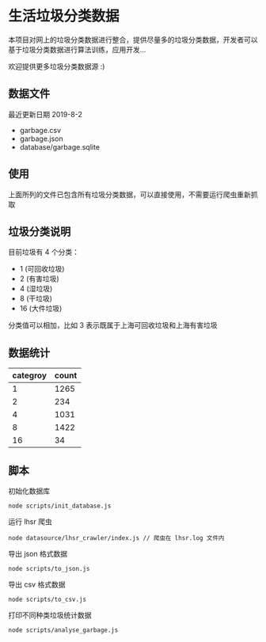 # 生活垃圾分类数据

本项目对网上的垃圾分类数据进行整合，提供尽量多的垃圾分类数据，开发者可以基于垃圾分类数据进行算法训练，应用开发...

欢迎提供更多垃圾分类数据源 :)

## 数据文件

最近更新日期 2019-8-2

- garbage.csv
- garbage.json
- database/garbage.sqlite

## 使用

上面所列的文件已包含所有垃圾分类数据，可以直接使用，不需要运行爬虫重新抓取

## 垃圾分类说明

目前垃圾有 4 个分类：

- 1 (可回收垃圾)
- 2 (有害垃圾)
- 4 (湿垃圾)
- 8 (干垃圾)
- 16 (大件垃圾)

分类值可以相加，比如 3 表示既属于上海可回收垃圾和上海有害垃圾

## 数据统计

categroy | count
------------- | -------------
1 | 1265
2 | 234
4 | 1031
8 | 1422
16 | 34

## 脚本

初始化数据库

```
node scripts/init_database.js
```

运行 lhsr 爬虫

```
node datasource/lhsr_crawler/index.js // 爬虫在 lhsr.log 文件内
```

导出 json 格式数据

```
node scripts/to_json.js
```

导出 csv 格式数据

```
node scripts/to_csv.js
```

打印不同种类垃圾统计数据

```
node scripts/analyse_garbage.js
```

